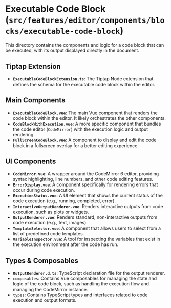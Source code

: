# Executable Code Block (`src/features/editor/components/blocks/executable-code-block`)

This directory contains the components and logic for a code block that can be executed, with its output displayed directly in the document.

## Tiptap Extension

-   **`ExecutableCodeBlockExtension.ts`**: The Tiptap Node extension that defines the schema for the executable code block within the editor.

## Main Components

-   **`ExecutableCodeBlock.vue`**: The main Vue component that renders the code block within the editor. It likely orchestrates the other components.
-   **`CodeBlockWithExecution.vue`**: A more specific component that bundles the code editor (`CodeMirror`) with the execution logic and output rendering.
-   **`FullScreenCodeBlock.vue`**: A component to display and edit the code block in a fullscreen overlay for a better editing experience.

## UI Components

-   **`CodeMirror.vue`**: A wrapper around the CodeMirror 6 editor, providing syntax highlighting, line numbers, and other code editing features.
-   **`ErrorDisplay.vue`**: A component specifically for rendering errors that occur during code execution.
-   **`ExecutionStatus.vue`**: A UI element that shows the current status of the code execution (e.g., running, completed, error).
-   **`InteractiveOutputRenderer.vue`**: Renders interactive outputs from code execution, such as plots or widgets.
-   **`OutputRenderer.vue`**: Renders standard, non-interactive outputs from code execution (e.g., text, images).
-   **`TemplateSelector.vue`**: A component that allows users to select from a list of predefined code templates.
-   **`VariableInspector.vue`**: A tool for inspecting the variables that exist in the execution environment after the code has run.

## Types & Composables

-   **`OutputRenderer.d.ts`**: TypeScript declaration file for the output renderer.
-   `composables`: Contains Vue composables for managing the state and logic of the code block, such as handling the execution flow and managing the CodeMirror instance.
-   `types`: Contains TypeScript types and interfaces related to code execution and output formats. 